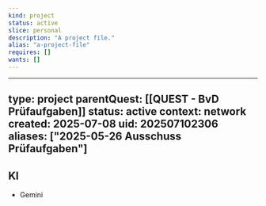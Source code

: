 ```yaml
---
kind: project
status: active
slice: personal
description: "A project file."
alias: "a-project-file"
requires: []
wants: []
---
```

---
type: project
parentQuest: [[QUEST - BvD Prüfaufgaben]]
status: active
context: network
created: 2025-07-08
uid: 202507102306
aliases: ["2025-05-26 Ausschuss Prüfaufgaben"]
---

## KI 
- Gemini
